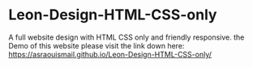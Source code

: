 # Leon-Design-HTML-CSS-only
A full website design with HTML CSS only and friendly responsive.
the Demo of this website please visit the link down here:
https://asraouismail.github.io/Leon-Design-HTML-CSS-only/
